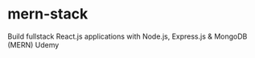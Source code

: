 # mern-stack
Build fullstack React.js applications with Node.js, Express.js &amp; MongoDB (MERN) Udemy
